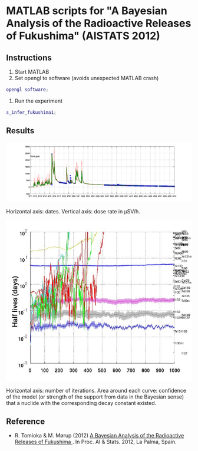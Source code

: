 # MATLAB scripts for "A Bayesian Analysis of the Radioactive Releases of Fukushima" (AISTATS 2012)

## Instructions
1. Start MATLAB
1. Set opengl to software (avoids unexpected MATLAB crash)

 ```matlab
 opengl software;
 ```
1. Run the experiment

 ```matlab
 s_infer_fukushima1;
 ```

## Results

![west gate](fukushima1-9.png)

Horizontal axis: dates. Vertical axis: dose rate in µSV/h.

![half-lives](halflives_fukushima.jpg)

Horizontal axis: number of iterations. Area around each curve: confidence of the model (or strength of the support from data in the Bayesian sense) that a nuclide with the corresponding decay constant existed.

## Reference
 * R. Tomioka & M. Mørup (2012) [A Bayesian Analysis of the Radioactive Releases of Fukushima
](http://jmlr.org/proceedings/papers/v22/tomioka12/tomioka12.pdf). In Proc. AI & Stats. 2012, La Palma, Spain.
